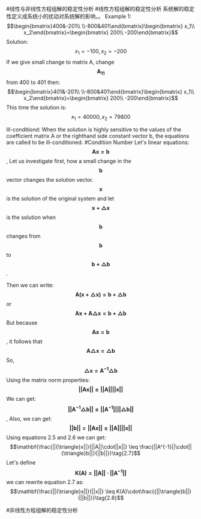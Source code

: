 #线性与非线性方程组解的稳定性分析
#线性方程组解的稳定性分析
系统解的稳定性定义成系统小的扰动对系统解的影响，。
Example 1:
$$\begin{bmatrix}400&-201\\ 
\\-800&401\end{bmatrix}\begin{bmatrix} x_1\\ x_2\end{bmatrix}=\begin{bmatrix} 200\\ -200\end{bmatrix}$$
Solution:
$$x_1 = -100, x_2 = -200$$
If we give small change to matrix A, change $$\mathbf{A_{11}}$$from 400 to 401 then:
$$\begin{bmatrix}401&-201\\ 
\\-800&401\end{bmatrix}\begin{bmatrix} x_1\\ x_2\end{bmatrix}=\begin{bmatrix} 200\\ -200\end{bmatrix}$$
This time the solution is:
$$x_1 = 40000, x_2 = 79800$$

Ill-conditiond:
When the solution is highly sensitive to the values of the coefficient matrix A or the righthand
side constant vector b, the equations are called to be ill-conditioned. 
#Condition Number
Let's linear equations:
$$\mathbf{Ax = b}\tag{2.1}$$,
Let us investigate first, how a small change in the $$\mathbf{b}$$ vector changes the solution vector. $$\mathbf{x}$$ is the solution of the original system and let $$\mathbf{x + {\triangle}x}$$ is the solution when $$\mathbf{b}$$ changes from $$\mathbf{b}$$ to $$\mathbf{b + {\triangle}b}$$ . 

Then we can write:
$$\mathbf{A(x + {\triangle}x) = b + {\triangle}b}\tag{2.2}$$
or $$\mathbf{Ax + A{\triangle}x = b + {\triangle}b}\tag{2.2}$$
But because $$\mathbf{Ax = b}$$, it follows that 
$$\mathbf{A{\triangle}x = {\triangle}b}\tag{2.3}$$
So, $$\mathbf{{\triangle}x = A^{-1}{\triangle}b}$$
Using the matrix norm properties:
$$\mathbf{||Ax|| \leq ||A||||x||} \tag{2.4}$$ 
We can get:
$$\mathbf{||A^{-1}{\triangle}b|| \leq ||A^{-1}||||{\triangle}b||}\tag{2.5}$$,
Also, we can get:
$$\mathbf{||b|| =  ||Ax|| \leq ||A||||x||}\tag{2.6}$$
Using equations 2.5 and 2.6 we can get:
$$\mathbf{\frac{||{\triangle}x||}{||A||\cdot||x||} \leq  \frac{||A^{-1}||\cdot||{\triangle}b||}{||b||}}\tag{2.7}$$
Let's define $$\mathbf{K(A)=||A||\cdot||A^{-1}||}$$
we can rewrite equation 2.7 as:
$$\mathbf{\frac{||{\triangle}x||}{||x||} \leq  K(A)\cdot\frac{{||\triangle}b||}{||b||}}\tag{2.8}$$



#非线性方程组解的稳定性分析